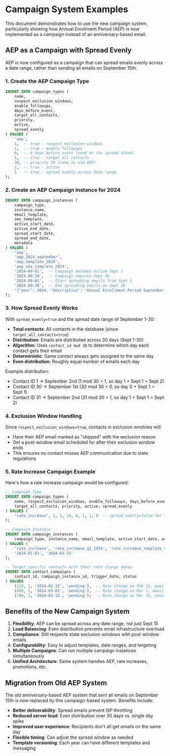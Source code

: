 # Campaign System Examples

This document demonstrates how to use the new campaign system, particularly showing how Annual Enrollment Period (AEP) is now implemented as a campaign instead of an anniversary-based email.

## AEP as a Campaign with Spread Evenly

AEP is now configured as a campaign that can spread emails evenly across a date range, rather than sending all emails on September 15th.

### 1. Create the AEP Campaign Type

```sql
INSERT INTO campaign_types (
    name, 
    respect_exclusion_windows, 
    enable_followups, 
    days_before_event, 
    target_all_contacts, 
    priority, 
    active, 
    spread_evenly
) VALUES (
    'aep', 
    1,  -- true - respect exclusion windows
    1,  -- true - enable followups
    0,  -- 0 days before event (send on the spread dates)
    1,  -- true - target all contacts
    30, -- priority 30 (same as old AEP)
    1,  -- true - active
    1   -- true - spread evenly across date range
);
```

### 2. Create an AEP Campaign Instance for 2024

```sql
INSERT INTO campaign_instances (
    campaign_type,
    instance_name,
    email_template,
    sms_template,
    active_start_date,
    active_end_date,
    spread_start_date,
    spread_end_date,
    metadata
) VALUES (
    'aep',
    'aep_2024_september',
    'aep_template_2024',
    'aep_sms_template_2024',
    '2024-09-01',  -- Campaign becomes active Sept 1
    '2024-09-30',  -- Campaign expires Sept 30
    '2024-09-01',  -- Start spreading emails from Sept 1
    '2024-09-30',  -- End spreading emails on Sept 30
    '{"year": 2024, "description": "Annual Enrollment Period September 2024"}'
);
```

### 3. How Spread Evenly Works

With `spread_evenly=true` and the spread date range of September 1-30:

- **Total contacts**: All contacts in the database (since `target_all_contacts=true`)
- **Distribution**: Emails are distributed across 30 days (Sept 1-30)
- **Algorithm**: Uses `contact_id mod 30` to determine which day each contact gets their email
- **Deterministic**: Same contact always gets assigned to the same day
- **Even distribution**: Roughly equal number of emails each day

Example distribution:
- Contact ID 1 → September 2nd (1 mod 30 = 1, so day 1 + Sept 1 = Sept 2)
- Contact ID 30 → September 1st (30 mod 30 = 0, so day 0 + Sept 1 = Sept 1)
- Contact ID 31 → September 2nd (31 mod 30 = 1, so day 1 + Sept 1 = Sept 2)

### 4. Exclusion Window Handling

Since `respect_exclusion_windows=true`, contacts in exclusion windows will:
- Have their AEP email marked as "skipped" with the exclusion reason
- Get a post-window email scheduled for after their exclusion window ends
- This ensures no contact misses AEP communication due to state regulations

### 5. Rate Increase Campaign Example

Here's how a rate increase campaign would be configured:

```sql
-- Campaign Type
INSERT INTO campaign_types (
    name, respect_exclusion_windows, enable_followups, days_before_event,
    target_all_contacts, priority, active, spread_evenly
) VALUES (
    'rate_increase', 1, 1, 14, 0, 1, 1, 0  -- spread_evenly=false for targeted timing
);

-- Campaign Instance
INSERT INTO campaign_instances (
    campaign_type, instance_name, email_template, active_start_date, active_end_date
) VALUES (
    'rate_increase', 'rate_increase_q1_2024', 'rate_increase_template_v2', 
    '2024-01-01', '2024-03-31'
);

-- Target specific contacts with their rate change dates
INSERT INTO contact_campaigns (
    contact_id, campaign_instance_id, trigger_date, status
) VALUES 
    (123, 1, '2024-02-15', 'pending'),  -- Rate change on Feb 15, email sent Feb 1 (14 days before)
    (456, 1, '2024-03-01', 'pending'),  -- Rate change on Mar 1, email sent Feb 15
    (789, 1, '2024-03-15', 'pending');  -- Rate change on Mar 15, email sent Mar 1
```

## Benefits of the New Campaign System

1. **Flexibility**: AEP can be spread across any date range, not just Sept 15
2. **Load Balancing**: Even distribution prevents email infrastructure overload
3. **Compliance**: Still respects state exclusion windows with post-window emails
4. **Configurability**: Easy to adjust templates, date ranges, and targeting
5. **Multiple Campaigns**: Can run multiple campaign instances simultaneously
6. **Unified Architecture**: Same system handles AEP, rate increases, promotions, etc.

## Migration from Old AEP System

The old anniversary-based AEP system that sent all emails on September 15th is now replaced by this campaign-based system. Benefits include:

- **Better deliverability**: Spread emails prevent ISP throttling
- **Reduced server load**: Even distribution over 30 days vs. single day spike
- **Improved user experience**: Recipients don't all get emails on the same day
- **Flexible timing**: Can adjust the spread window as needed
- **Template versioning**: Each year can have different templates and messaging